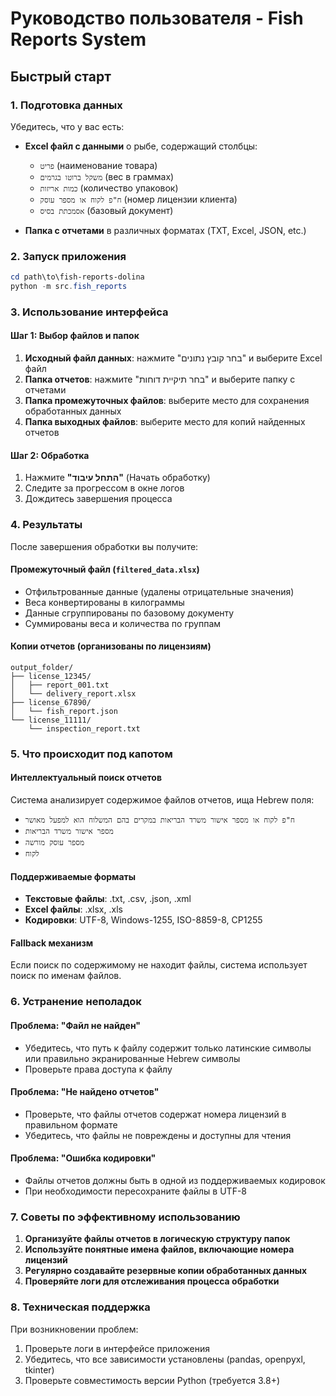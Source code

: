 # Руководство пользователя - Fish Reports System

## Быстрый старт

### 1. Подготовка данных
Убедитесь, что у вас есть:
- **Excel файл с данными** о рыбе, содержащий столбцы:
  - `פריט` (наименование товара)
  - `משקל ברוטו בגרמים` (вес в граммах)
  - `כמות אריזות` (количество упаковок)
  - `ח"פ לקוח או מספר עוסק` (номер лицензии клиента)
  - `אסמכתת בסיס` (базовый документ)
  
- **Папка с отчетами** в различных форматах (TXT, Excel, JSON, etc.)

### 2. Запуск приложения
```powershell
cd path\to\fish-reports-dolina
python -m src.fish_reports
```

### 3. Использование интерфейса

#### Шаг 1: Выбор файлов и папок
1. **Исходный файл данных**: нажмите "בחר קובץ נתונים" и выберите Excel файл
2. **Папка отчетов**: нажмите "בחר תיקיית דוחות" и выберите папку с отчетами
3. **Папка промежуточных файлов**: выберите место для сохранения обработанных данных
4. **Папка выходных файлов**: выберите место для копий найденных отчетов

#### Шаг 2: Обработка
1. Нажмите **"התחל עיבוד"** (Начать обработку)
2. Следите за прогрессом в окне логов
3. Дождитесь завершения процесса

### 4. Результаты

После завершения обработки вы получите:

#### Промежуточный файл (`filtered_data.xlsx`)
- Отфильтрованные данные (удалены отрицательные значения)
- Веса конвертированы в килограммы
- Данные сгруппированы по базовому документу
- Суммированы веса и количества по группам

#### Копии отчетов (организованы по лицензиям)
```
output_folder/
├── license_12345/
│   ├── report_001.txt
│   └── delivery_report.xlsx
├── license_67890/
│   └── fish_report.json
└── license_11111/
    └── inspection_report.txt
```

### 5. Что происходит под капотом

#### Интеллектуальный поиск отчетов
Система анализирует содержимое файлов отчетов, ища Hebrew поля:
- `ח"פ לקוח או מספר אישור משרד הבריאות במקרים בהם המשלוח הוא למפעל מאושר`
- `מספר אישור משרד הבריאות`
- `מספר עוסק מורשה`
- `לקוח`

#### Поддерживаемые форматы
- **Текстовые файлы**: .txt, .csv, .json, .xml
- **Excel файлы**: .xlsx, .xls
- **Кодировки**: UTF-8, Windows-1255, ISO-8859-8, CP1255

#### Fallback механизм
Если поиск по содержимому не находит файлы, система использует поиск по именам файлов.

### 6. Устранение неполадок

#### Проблема: "Файл не найден"
- Убедитесь, что путь к файлу содержит только латинские символы или правильно экранированные Hebrew символы
- Проверьте права доступа к файлу

#### Проблема: "Не найдено отчетов"
- Проверьте, что файлы отчетов содержат номера лицензий в правильном формате
- Убедитесь, что файлы не повреждены и доступны для чтения

#### Проблема: "Ошибка кодировки"
- Файлы отчетов должны быть в одной из поддерживаемых кодировок
- При необходимости пересохраните файлы в UTF-8

### 7. Советы по эффективному использованию

1. **Организуйте файлы отчетов в логическую структуру папок**
2. **Используйте понятные имена файлов, включающие номера лицензий**
3. **Регулярно создавайте резервные копии обработанных данных**
4. **Проверяйте логи для отслеживания процесса обработки**

### 8. Техническая поддержка

При возникновении проблем:
1. Проверьте логи в интерфейсе приложения
2. Убедитесь, что все зависимости установлены (pandas, openpyxl, tkinter)
3. Проверьте совместимость версии Python (требуется 3.8+)
